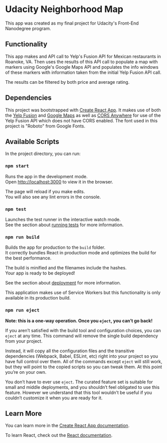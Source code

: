 # Udacity Neighborhood Map

This app was created as my final project for Udacity's Front-End Nanodegree program.

## Functionality

This app makes and API call to Yelp's Fusion API for Mexican restaurants in Roanoke, VA. Then uses the
results of this API call to populate a map with markers using Google's Google Maps API and populates
the info windows of these markers with information taken from the initial Yelp Fusion API call.

The results can be filtered by both price and average rating.

## Dependencies

This project was bootstrapped with [Create React App](https://github.com/facebook/create-react-app).
It makes use of both the [Yelp Fusion](https://www.yelp.com/developers/documentation/v3/get_started) and
[Google Maps](https://developers.google.com/maps/documentation/) as well as [CORS Anywhere](https://cors-anywhere.herokuapp.com/) for use of the Yelp Fusion API which does not have CORS enabled. The font used in this project is "Roboto" from Google Fonts.

## Available Scripts

In the project directory, you can run:

### `npm start`

Runs the app in the development mode.<br>
Open [http://localhost:3000](http://localhost:3000) to view it in the browser.

The page will reload if you make edits.<br>
You will also see any lint errors in the console.

### `npm test`

Launches the test runner in the interactive watch mode.<br>
See the section about [running tests](https://facebook.github.io/create-react-app/docs/running-tests) for more information.

### `npm run build`

Builds the app for production to the `build` folder.<br>
It correctly bundles React in production mode and optimizes the build for the best performance.

The build is minified and the filenames include the hashes.<br>
Your app is ready to be deployed!

See the section about [deployment](https://facebook.github.io/create-react-app/docs/deployment) for more information.

This application makes use of Service Workers but this functionality is only available in its production
build.

### `npm run eject`

**Note: this is a one-way operation. Once you `eject`, you can’t go back!**

If you aren’t satisfied with the build tool and configuration choices, you can `eject` at any time. This command will remove the single build dependency from your project.

Instead, it will copy all the configuration files and the transitive dependencies (Webpack, Babel, ESLint, etc) right into your project so you have full control over them. All of the commands except `eject` will still work, but they will point to the copied scripts so you can tweak them. At this point you’re on your own.

You don’t have to ever use `eject`. The curated feature set is suitable for small and middle deployments, and you shouldn’t feel obligated to use this feature. However we understand that this tool wouldn’t be useful if you couldn’t customize it when you are ready for it.

## Learn More

You can learn more in the [Create React App documentation](https://facebook.github.io/create-react-app/docs/getting-started).

To learn React, check out the [React documentation](https://reactjs.org/).
